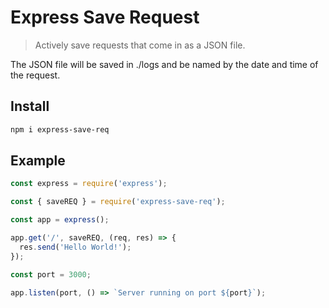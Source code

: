 # Express Save Request

> Actively save requests that come in as a JSON file.

The JSON file will be saved in ./logs and be named by the date and time of the request.

## Install

```bash
npm i express-save-req
```

## Example

```javascript
const express = require('express');

const { saveREQ } = require('express-save-req');

const app = express();

app.get('/', saveREQ, (req, res) => {
  res.send('Hello World!');
});

const port = 3000;

app.listen(port, () => `Server running on port ${port}`);
```
